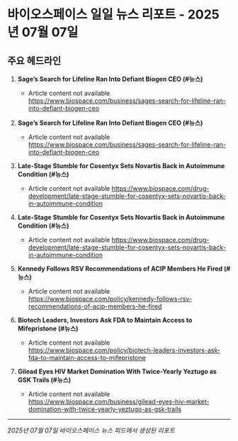 # 바이오스페이스 일일 뉴스 리포트 - 2025년 07월 07일


## 주요 헤드라인

1. **Sage’s Search for Lifeline Ran Into Defiant Biogen CEO (#뉴스)**
   - Article content not available
   <https://www.biospace.com/business/sages-search-for-lifeline-ran-into-defiant-biogen-ceo>

2. **Sage’s Search for Lifeline Ran Into Defiant Biogen CEO (#뉴스)**
   - Article content not available
   <https://www.biospace.com/business/sages-search-for-lifeline-ran-into-defiant-biogen-ceo>

3. **Late-Stage Stumble for Cosentyx Sets Novartis Back in Autoimmune Condition (#뉴스)**
   - Article content not available
   <https://www.biospace.com/drug-development/late-stage-stumble-for-cosentyx-sets-novartis-back-in-autoimmune-condition>

4. **Late-Stage Stumble for Cosentyx Sets Novartis Back in Autoimmune Condition (#뉴스)**
   - Article content not available
   <https://www.biospace.com/drug-development/late-stage-stumble-for-cosentyx-sets-novartis-back-in-autoimmune-condition>

5. **Kennedy Follows RSV Recommendations of ACIP Members He Fired (#뉴스)**
   - Article content not available
   <https://www.biospace.com/policy/kennedy-follows-rsv-recommendations-of-acip-members-he-fired>

6. **Biotech Leaders, Investors Ask FDA to Maintain Access to Mifepristone (#뉴스)**
   - Article content not available
   <https://www.biospace.com/policy/biotech-leaders-investors-ask-fda-to-maintain-access-to-mifepristone>

7. **Gilead Eyes HIV Market Domination With Twice-Yearly Yeztugo as GSK Trails (#뉴스)**
   - Article content not available
   <https://www.biospace.com/business/gilead-eyes-hiv-market-domination-with-twice-yearly-yeztugo-as-gsk-trails>


---
*2025년 07월 07일 바이오스페이스 뉴스 피드에서 생성된 리포트*